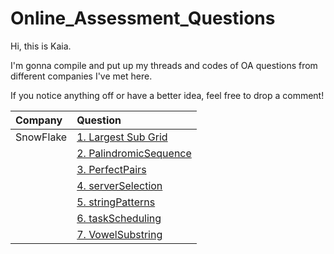 # Online_Assessment_Questions
Hi, this is Kaia.

I'm gonna compile and put up my threads and codes of OA questions from different companies I've met here.

If you notice anything off or have a better idea, feel free to drop a comment!


|Company|Question|
|:---|:---|
|SnowFlake|[1. Largest Sub Grid](./SnowFlake/src/LargestSubGrid/LargestSubGrid.java)
||[2. PalindromicSequence](./SnowFlake/src/PalindromicSequence)|
||[3. PerfectPairs](SnowFlake\src\PerfectPairs)|
||[4. serverSelection](SnowFlake\src\serverSelection)|
||[5. stringPatterns](SnowFlake\src\stringPatterns)|
||[6. taskScheduling](SnowFlake\src\taskScheduling)|
||[7. VowelSubstring](SnowFlake\src\VowelSubstring)
